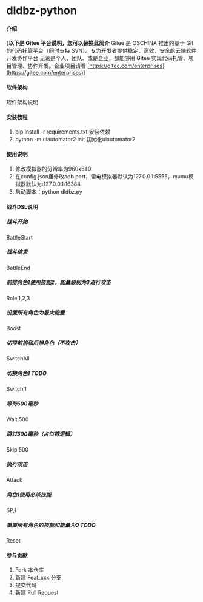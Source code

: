 # dldbz-python

#### 介绍
{**以下是 Gitee 平台说明，您可以替换此简介**
Gitee 是 OSCHINA 推出的基于 Git 的代码托管平台（同时支持 SVN）。专为开发者提供稳定、高效、安全的云端软件开发协作平台
无论是个人、团队、或是企业，都能够用 Gitee 实现代码托管、项目管理、协作开发。企业项目请看 [https://gitee.com/enterprises](https://gitee.com/enterprises)}

#### 软件架构
软件架构说明


#### 安装教程

1.  pip install -r requirements.txt 安装依赖
2.  python -m uiautomator2 init     初始化uiautomator2

#### 使用说明

1.  修改模拟器的分辨率为960x540
2.  在config.json里修改adb port，雷电模拟器默认为127.0.0.1:5555，mumu模拟器默认为:127.0.0.1:16384
3.  启动脚本：python dldbz.py

#### 战斗DSL说明
##### 战斗开始
BattleStart

##### 战斗结束
BattleEnd

##### 前排角色1使用技能2，能量级别为3进行攻击
Role,1,2,3

##### 设置所有角色为最大能量
Boost

##### 切换前排和后排角色（不攻击）
SwitchAll

##### 切换角色1 TODO
Switch,1

##### 等待500毫秒
Wait,500

##### 跳过500毫秒（占位符逻辑）
Skip,500

##### 执行攻击
Attack

##### 角色1使用必杀技能
SP,1

##### 重置所有角色的技能和能量为0 TODO
Reset



#### 参与贡献

1.  Fork 本仓库
2.  新建 Feat_xxx 分支
3.  提交代码
4.  新建 Pull Request


